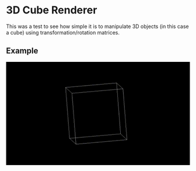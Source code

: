 # 3D Cube Renderer
This was a test to see how simple it is to manipulate 3D objects (in this case a cube) using transformation/rotation matrices.

## Example
![Gif of cube rotating](output.gif)
